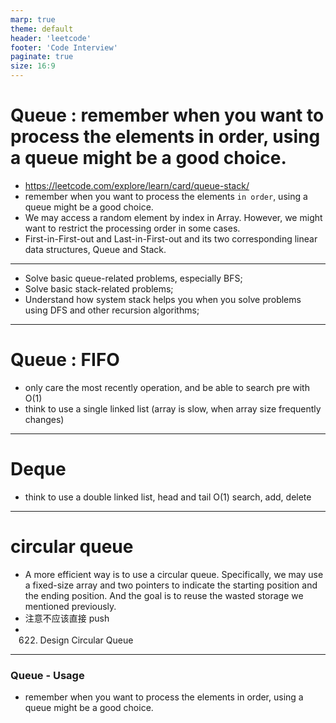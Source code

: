 ```yaml
---
marp: true
theme: default
header: 'leetcode'
footer: 'Code Interview'
paginate: true
size: 16:9
---
```


# Queue : remember when you want to process the elements in order, using a queue might be a good choice.

- https://leetcode.com/explore/learn/card/queue-stack/
- remember when you want to process the elements `in order`, using a queue might be a good choice.
- We may access a random element by index in Array. However, we might want to restrict the processing order in some cases.
- First-in-First-out and Last-in-First-out and its two corresponding linear data structures, Queue and Stack.

---

- Solve basic queue-related problems, especially BFS;
- Solve basic stack-related problems;
- Understand how system stack helps you when you solve problems using DFS and other recursion algorithms;

---

# Queue : FIFO

- only care the most recently operation, and be able to search pre with O(1)
- think to use a single linked list (array is slow, when array size frequently changes)

---

# Deque

- think to use a double linked list, head and tail O(1) search, add, delete

---

# circular queue

- A more efficient way is to use a circular queue. Specifically, we may use a fixed-size array and two pointers to indicate the starting position and the ending position. And the goal is to reuse the wasted storage we mentioned previously.
- 注意不应该直接 push
- 622. Design Circular Queue

---

### Queue - Usage

- remember when you want to process the elements in order, using a queue might be a good choice.
